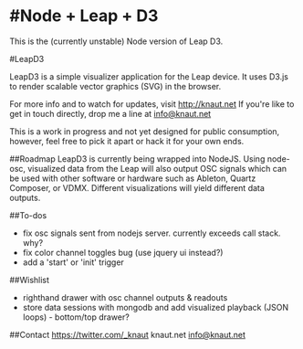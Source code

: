 #Node + Leap + D3
=====

This is the (currently unstable) Node version of Leap D3.

#LeapD3

LeapD3 is a simple visualizer application for the Leap device. It uses D3.js to render scalable vector graphics (SVG) in the browser.

For more info and to watch for updates, visit http://knaut.net
If you're like to get in touch directly, drop me a line at info@knaut.net

This is a work in progress and not yet designed for public consumption, however, feel free to pick it apart or hack it for your own ends.

##Roadmap
LeapD3 is currently being wrapped into NodeJS. Using node-osc, visualized data from the Leap will also output OSC signals which can be used with other software or hardware such as Ableton, Quartz Composer, or VDMX. Different visualizations will yield different data outputs.

##To-dos
- fix osc signals sent from nodejs server. currently exceeds call stack. why?
- fix color channel toggles bug (use jquery ui instead?)
- add a 'start' or 'init' trigger

##Wishlist
- righthand drawer with osc channel outputs & readouts
- store data sessions with mongodb and add visualized playback (JSON loops) - bottom/top drawer?


##Contact
https://twitter.com/_knaut
knaut.net
info@knaut.net


